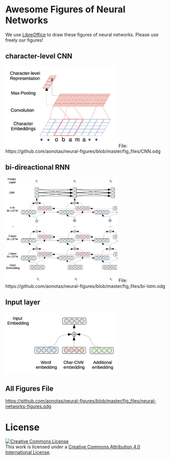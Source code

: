 # Awesome Figures of Neural Networks

We use [LibreOffice](https://ja.libreoffice.org/) to draw these figures of neural networks.
Please use freely our figures!

## character-level CNN
<img src="https://github.com/aonotas/neural-figures/blob/master/img/char_cnn.png" width="350">
File: https://github.com/aonotas/neural-figures/blob/master/fig_files/CNN.odg


## bi-direactional RNN
<img src="https://github.com/aonotas/neural-figures/blob/master/img/bi-lstm.png" width="350">
File: https://github.com/aonotas/neural-figures/blob/master/fig_files/bi-lstm.odg


## Input layer
<img src="https://github.com/aonotas/neural-figures/blob/master/img/input-deep-crf.png" width="350">

## All Figures File
https://github.com/aonotas/neural-figures/blob/master/fig_files/neural-networks-figures.odg


# License
<a rel="license" href="http://creativecommons.org/licenses/by/4.0/"><img alt="Creative Commons License" style="border-width:0" src="https://i.creativecommons.org/l/by/4.0/88x31.png" /></a><br />This work is licensed under a <a rel="license" href="http://creativecommons.org/licenses/by/4.0/">Creative Commons Attribution 4.0 International License</a>.

